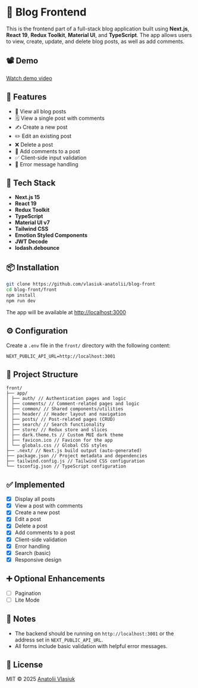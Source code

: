 # 📝 Blog Frontend

This is the frontend part of a full-stack blog application built using **Next.js**, **React 19**, **Redux Toolkit**, **Material UI**, and **TypeScript**. The app allows users to view, create, update, and delete blog posts, as well as add comments.

## 📽️ Demo

[Watch demo video](https://www.loom.com/share/98375a90e2e04f7299d248bcc2dc1445?sid=3c083be6-1c94-46b2-905f-590d0c237a2b)

## 🚀 Features

* 📄 View all blog posts
* 🗒️ View a single post with comments
* ✍️ Create a new post
* ✏️ Edit an existing post
* ❌ Delete a post
* 💬 Add comments to a post
* ✅ Client-side input validation
* 🔔 Error message handling

## 🧰 Tech Stack

* **Next.js 15**
* **React 19**
* **Redux Toolkit**
* **TypeScript**
* **Material UI v7**
* **Tailwind CSS**
* **Emotion Styled Components**
* **JWT Decode**
* **lodash.debounce**

## 📦 Installation

```bash
git clone https://github.com/vlasiuk-anatolii/blog-front
cd blog-front/front
npm install
npm run dev
```

The app will be available at [http://localhost:3000](http://localhost:3000)

## ⚙️ Configuration

Create a `.env` file in the `front/` directory with the following content:

```env
NEXT_PUBLIC_API_URL=http://localhost:3001
```

## 📁 Project Structure

```
front/
├── app/
│ ├── auth/ // Authentication pages and logic
│ ├── comments/ // Comment-related pages and logic
│ ├── common/ // Shared components/utilities
│ ├── header/ // Header layout and navigation
│ ├── posts/ // Post-related pages (CRUD)
│ ├── search/ // Search functionality
│ ├── store/ // Redux store and slices
│ ├── dark.theme.ts // Custom MUI dark theme
│ ├── favicon.ico // Favicon for the app
│ └── globals.css // Global CSS styles
├── .next/ // Next.js build output (auto-generated)
├── package.json // Project metadata and dependencies
├── tailwind.config.js // Tailwind CSS configuration
└── tsconfig.json // TypeScript configuration
```

## ✅ Implemented

* [x] Display all posts
* [x] View a post with comments
* [x] Create a new post
* [x] Edit a post
* [x] Delete a post
* [x] Add comments to a post
* [x] Client-side validation
* [x] Error handling
* [x] Search (basic)
* [x] Responsive design

## ➕ Optional Enhancements

* [ ] Pagination
* [ ] Lite Mode

## 📝 Notes

* The backend should be running on `http://localhost:3001` or the address set in `NEXT_PUBLIC_API_URL`.
* All forms include basic validation with helpful error messages.

## 📄 License

MIT © 2025 [Anatolii Vlasiuk](https://github.com/vlasiuk-anatolii)
